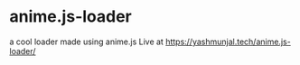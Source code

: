 # anime.js-loader
a cool loader made using anime.js
Live at https://yashmunjal.tech/anime.js-loader/
